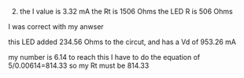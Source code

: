 2. the I value is 3.32 mA
the Rt is 1506 Ohms
the LED R is 506 Ohms

I was correct with my anwser

this LED added 234.56 Ohms to the circut, and has a Vd of 953.26 mA

my number is 6.14
to reach this I have to do the equation of 5/0.00614=814.33
so my Rt must be 814.33
